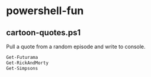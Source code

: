 # powershell-fun

## cartoon-quotes.ps1
Pull a quote from a random episode and write to console.
```powershell
Get-Futurama
Get-RickAndMorty  
Get-Simpsons 
```
